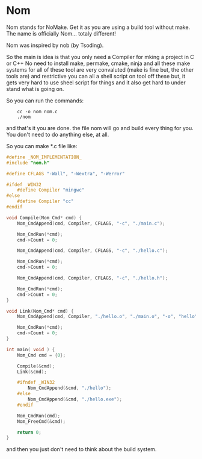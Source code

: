 # Nom

Nom stands for NoMake.
Get it as you are using a build tool without make. The name is officially Nom... totaly different!

Nom was inspired by nob (by Tsoding).

So the main is idea is that you only need a Compiler for mking a project in C or C++ No need to install make, permake, cmake, ninja and all these make systems for all of these tool are very convaluted (make is fine but, the other tools are) and restrictive you can all a shell script on tool off these but, it gets very hard to use sheel script for things and it also get hard to under stand what is going on.

So you can run the commands:

```shell
    cc -o nom nom.c
    ./nom
```

and that's it you are done. the file nom will go and build every thing for you. You don't need to do anything else, at all.

So you can make *.c file like:

```c
#define _NOM_IMPLEMENTATION_
#include "nom.h"

#define CFLAGS "-Wall", "-Wextra", "-Werror"

#ifdef _WIN32
    #define Compiler "mingwc"
#else
    #define Compiler "cc"
#endif

void Compile(Nom_Cmd* cmd) {
    Nom_CmdAppend(cmd, Compiler, CFLAGS, "-c", "./main.c");

    Nom_CmdRun(*cmd);
    cmd->Count = 0;

    Nom_CmdAppend(cmd, Compiler, CFLAGS, "-c", "./hello.c");

    Nom_CmdRun(*cmd);
    cmd->Count = 0;

    Nom_CmdAppend(cmd, Compiler, CFLAGS, "-c", "./hello.h");

    Nom_CmdRun(*cmd);
    cmd->Count = 0;
}

void Link(Nom_Cmd* cmd) {
    Nom_CmdAppend(cmd, Compiler, "./hello.o", "./main.o", "-o", "hello");

    Nom_CmdRun(*cmd);
    cmd->Count = 0;
}

int main( void ) {
    Nom_Cmd cmd = {0};

    Compile(&cmd);
    Link(&cmd);

    #ifndef _WIN32
        Nom_CmdAppend(&cmd, "./hello");
    #else
        Nom_CmdAppend(&cmd, "./hello.exe");
    #endif

    Nom_CmdRun(cmd);
    Nom_FreeCmd(&cmd);

    return 0;
}
```

and then you just don't need to think about the build system.